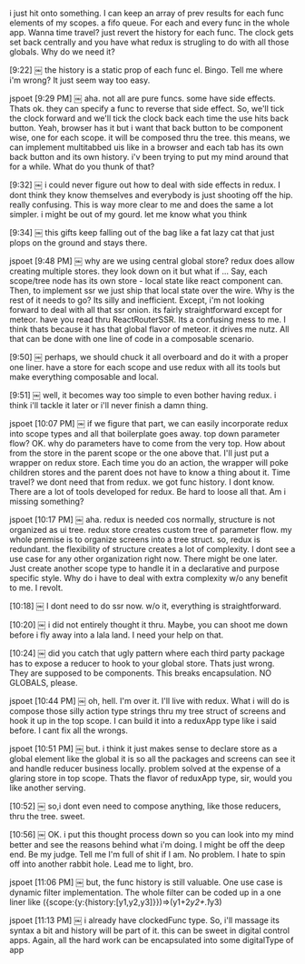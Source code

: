 i just hit onto something. I can keep an array of prev results for each func elements of my scopes. a fifo queue. For each and every func in the whole app. Wanna time travel? just revert the history for each func. The clock gets set back centrally and you have what redux is strugling to do with all those globals. Why do we need it?

[9:22] ￼
the history is a static prop of each func el. Bingo. Tell me where i'm wrong? It just seem way too easy.

jspoet [9:29 PM] ￼
aha. not all are pure funcs. some have side effects. Thats ok. they can specify a func to reverse that side effect. So, we'll tick the clock forward and we'll tick the clock back each time the use hits back button. Yeah, browser has it but i want that back button to be component wise, one for each scope. it will be composed thru the tree. this means, we can implement multitabbed uis like in a browser and each tab has its own back button and its own history. i'v been trying to put my mind around that for a while. What do you thunk of that?

[9:32] ￼
i could never figure out how to deal with side effects in redux. I dont think they know themselves and everybody is just shooting off the hip. really confusing. This is way more clear to me and does the same a lot simpler. i might be out of my gourd. let me know what you think

[9:34] ￼
this gifts keep falling out of the bag like a fat lazy cat that just plops on the ground and stays there.

jspoet [9:48 PM] ￼
why are we using central global store? redux does allow creating multiple stores. they look down on it but what if ... Say, each scope/tree node has its own store - local state like react component can. Then, to implement ssr we just ship that local state over the wire. Why is the rest of it needs to go? Its silly and inefficient. Except, i'm not looking forward to deal with all that ssr onion. its fairly straightforward except for meteor. have you read thru ReactRouterSSR. Its a confusing mess to me. I think thats because it has that global flavor of meteor. it drives me nutz. All that can be done with one line of code in a composable scenario.

[9:50] ￼
perhaps, we should chuck it all overboard and do it with a proper one liner. have a store for each scope and use redux with all its tools but make everything composable and local.

[9:51] ￼
well, it becomes way too simple to even bother having redux. i think i'll tackle it later or i'll never finish a damn thing.

jspoet [10:07 PM] ￼
if we figure that part, we can easily incorporate redux into scope types and all that boilerplate goes away.  top down parameter flow? OK. why do parameters have to come from the very top. How about from the store in the parent scope or the one above that. I'll just put a wrapper on redux store. Each time you do an action, the wrapper will poke children stores and the parent does not have to know a thing about it. Time travel? we dont need that from redux. we got func history. I dont know. There are a lot of tools developed for redux. Be hard to loose all that. Am i missing something?

jspoet [10:17 PM] ￼
aha. redux is needed cos normally, structure is not organized as ui tree. redux store creates custom tree of parameter flow. my whole premise is to organize screens into a tree struct. so, redux is redundant. the flexibility of structure creates a lot of complexity. I dont see a use case for any other organization right now. There might be one later. Just create another scope type to handle it in a declarative and purpose specific style. Why do i have to deal with extra complexity w/o any benefit to me. I revolt.

[10:18] ￼
I dont need to do ssr now. w/o it, everything is straightforward.

[10:20] ￼
i did not entirely thought it thru. Maybe, you can shoot me down before i fly away into a lala land. I need your help on that.

[10:24] ￼
did you catch that ugly pattern where each third party package has to expose a reducer to hook to your global store. Thats just wrong. They are supposed to be components. This breaks encapsulation. NO GLOBALS, please.

jspoet [10:44 PM] ￼
oh, hell. I'm over it. I'll live with redux. What i will do is compose those silly action type strings thru my tree struct of screens and hook it up in the top scope. I can build it into a reduxApp type like i said before. I cant fix all the wrongs.

jspoet [10:51 PM] ￼
but. i think it just makes sense to declare store as a global element like the global it is so all the packages and screens can see it and handle reducer business locally. problem solved at the expense of a glaring store in top scope. Thats the flavor of reduxApp type, sir, would you like another serving.

[10:52] ￼
so,i dont even need to compose anything, like those reducers, thru the tree. sweet.

[10:56] ￼
OK. i put this thought process down so you can look into my mind better and see the reasons behind what i'm doing. I might be off the deep end. Be my judge. Tell me I'm full of shit if I am. No problem. I hate to spin off into another rabbit hole. Lead me to light, bro.

jspoet [11:06 PM] ￼
but, the func history is still valuable. One use case is dynamic filter implementation. The whole filter can be coded up in a one liner like ({scope:{y:{history:[y1,y2,y3]}})=>(y1+2*y2+.1*y3)

jspoet [11:13 PM] ￼
i already have clockedFunc type. So, i'll massage its syntax a bit and history will be part of it. this can be sweet in digital control apps. Again, all the hard work can be encapsulated into some digitalType of app